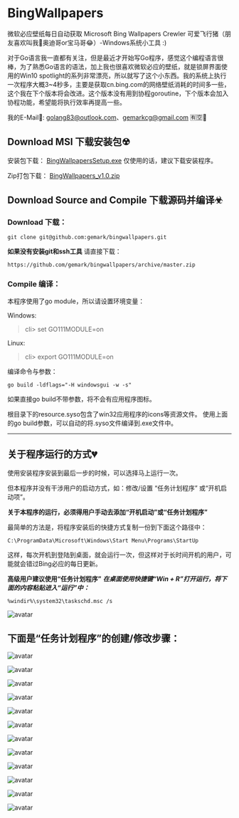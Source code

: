 # BingWallpapers
微软必应壁纸每日自动获取
Microsoft Bing Wallpapers Crewler
可爱飞行猪（朋友喜欢叫我🚗奥迪哥or宝马哥😂）-Windows系统小工具 :) 

对于Go语言我一直都有关注，但是最近才开始写Go程序，感觉这个编程语言很棒，为了熟悉Go语言的语法，加上我也很喜欢微软必应的壁纸，就是锁屏界面使用的Win10 spotlight的系列非常漂亮，所以就写了这个小东西。我的系统上执行一次程序大概3~4秒多，主要是获取cn.bing.com的网络壁纸消耗的时间多一些，这个我在下个版本将会改进。这个版本没有用到协程goroutine，下个版本会加入协程功能，希望能将执行效率再提高一些。

我的E-Mail📲: <golang83@outlook.com>、<gemarkcg@gmail.com> 🈶🈳💬

## Download MSI 下载安装包☢
安装包下载：
[BingWallpapersSetup.exe](https://github.com/gemark/bingwallpapers/releases/download/v0.1.0/BingWallpapersSetup.exe) 仅使用的话，建议下载安装程序。

Zip打包下载：
[BingWallpapers_v1.0.zip](https://github.com/gemark/bingwallpapers/releases/download/v0.1.0/BingWallpapers_v1.0.zip)

## Download Source and Compile 下载源码并编译☣
### Download 下载：
```shell
git clone git@github.com:gemark/bingwallpapers.git
```
**如果没有安装git和ssh工具**
请直接下载：
```shell
https://github.com/gemark/bingwallpapers/archive/master.zip
```
### Compile 编译：
本程序使用了go module，所以请设置环境变量：

Windows:
> cli> set GO111MODULE=on

Linux:
> cli> export GO111MODULE=on

编译命令与参数：
```
go build -ldflags="-H windowsgui -w -s"
```
如果直接go build不带参数，将不会有应用程序图标。

根目录下的resource.syso包含了win32应用程序的icons等资源文件。
使用上面的go build参数，可以自动的将.syso文件编译到.exe文件中。

---

## 关于程序运行的方式💔
使用安装程序安装到最后一步的时候，可以选择马上运行一次。

但本程序并没有干涉用户的启动方式，如：修改/设置 “任务计划程序” 或“开机启动项”。

**关于本程序的运行，必须得用户手动去添加“开机启动”或“任务计划程序”**

最简单的方法是，将程序安装后的快捷方式复制一份到下面这个路径中：
```
C:\ProgramData\Microsoft\Windows\Start Menu\Programs\StartUp
```
这样，每次开机到登陆到桌面，就会运行一次，但这样对于长时间开机的用户，可能就会错过Bing必应的每日更新。

**高级用户建议使用“任务计划程序”**
***在桌面使用快捷键“Win + R”打开运行，将下面的内容粘贴进入“运行”中：***
```
%windir%\system32\taskschd.msc /s
```
![avatar](https://github.com/gemark/bingwallpapers/blob/DocScreenShot/doc_screenshot/doc00.png)

## 下面是“任务计划程序”的创建/修改步骤：
![avatar](https://github.com/gemark/bingwallpapers/blob/DocScreenShot/doc_screenshot/doc01.png)

![avatar](https://github.com/gemark/bingwallpapers/blob/DocScreenShot/doc_screenshot/doc02.png)

![avatar](https://github.com/gemark/bingwallpapers/blob/DocScreenShot/doc_screenshot/doc03.png)

![avatar](https://github.com/gemark/bingwallpapers/blob/DocScreenShot/doc_screenshot/doc04.png)

![avatar](https://github.com/gemark/bingwallpapers/blob/DocScreenShot/doc_screenshot/doc05.png)

![avatar](https://github.com/gemark/bingwallpapers/blob/DocScreenShot/doc_screenshot/doc06.png)

![avatar](https://github.com/gemark/bingwallpapers/blob/DocScreenShot/doc_screenshot/doc07.png)

![avatar](https://github.com/gemark/bingwallpapers/blob/DocScreenShot/doc_screenshot/doc08.png)

![avatar](https://github.com/gemark/bingwallpapers/blob/DocScreenShot/doc_screenshot/doc09.png)

![avatar](https://github.com/gemark/bingwallpapers/blob/DocScreenShot/doc_screenshot/doc10.png)

![avatar](https://github.com/gemark/bingwallpapers/blob/DocScreenShot/doc_screenshot/doc11.png)

![avatar](https://github.com/gemark/bingwallpapers/blob/DocScreenShot/doc_screenshot/doc12.png)